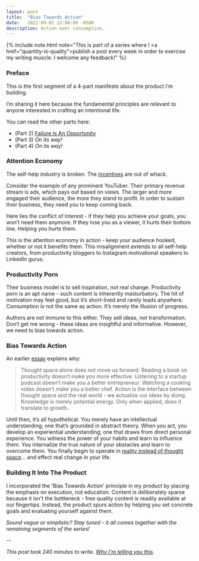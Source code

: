 ```yaml
---
layout: post
title:  "Bias Towards Action"
date:   2022-09-02 12:00:00 -0500
description: Action over consumption.
---
```

{% include note.html note="This is part of a series where I <a href=\"quantity-is-quality\">publish a post every week in order to exercise my writing muscle</a>. I welcome any feedback!" %}

### Preface

This is the first segment of a 4-part manifesto about the product I’m building.

I’m sharing it here because the fundamental principles are relevant to anyone interested in crafting an intentional life.

You can read the other parts here:
* (Part 2) [Failure Is An Opportunity]({{site.url}}/failure-is-an-opportunity)
* (Part 3) *On its way!*
* (Part 4) *On its way!*

### Attention Economy

The self-help industry is broken. The [incentives]({{site.url}}/incentives) are out of whack. 

Consider the example of any prominent YouTuber. Their primary revenue stream is ads, which pays out based on views. The larger and more engaged their audience, the more they stand to profit. In order to sustain their business, they need you to keep coming back. 

Here lies the conflict of interest - if they help you achieve your goals, you won’t need them anymore. If they lose you as a viewer, it hurts their bottom line. Helping you hurts them.

This is the attention economy in action - keep your audience hooked, whether or not it benefits them. This misalignment extends to all self-help creators, from productivity bloggers to Instagram motivational speakers to LinkedIn gurus.

### Productivity Porn

Their business model is to sell inspiration, not real change. Productivity porn is an apt name - such content is inherently masturbatory. The hit of motivation may feel good, but it’s short-lived and rarely leads anywhere. Consumption is not the same as action. It’s merely the illusion of progress. 

Authors are not immune to this either. They sell ideas, not transformation. Don’t get me wrong - these ideas are insightful and informative. However, we need to bias towards action. 

### Bias Towards Action

An earlier [essay]({{site.url}}/thought-space-vs-reality) explains why:

> Thought space alone does not move us forward. Reading a book on productivity doesn’t make you more effective. Listening to a startup podcast doesn’t make you a better entrepreneur. Watching a cooking video doesn’t make you a better chef. Action is the interface between thought space and the real world - we actualize our ideas by doing. Knowledge is merely potential energy. Only when applied, does it translate to growth.

Until then, it’s all hypothetical. You merely have an intellectual understanding; one that’s grounded in abstract theory. When you act, you develop an experiential understanding; one that draws from direct personal experience. You witness the power of your habits and learn to influence them. You internalize the true nature of your obstacles and learn to overcome them. You finally begin to operate in [reality instead of thought space]({{site.url}}/thought-space-vs-reality)... and effect real change in your life.

### Building It Into The Product

I incorporated the 'Bias Towards Action' principle in my product by placing the emphasis on execution, not education. Content is deliberately sparse because it isn't the bottleneck - free quality content is readily available at our fingertips. Instead, the product spurs action by helping you set concrete goals and evaluating yourself against them.

*Sound vague or simplistic? Stay tuned - it all comes together with the remaining segments of the series!*

--

*This post took 240 minutes to write. [Why I'm telling you this]({{site.url}}/peeling-back-the-curtain).*